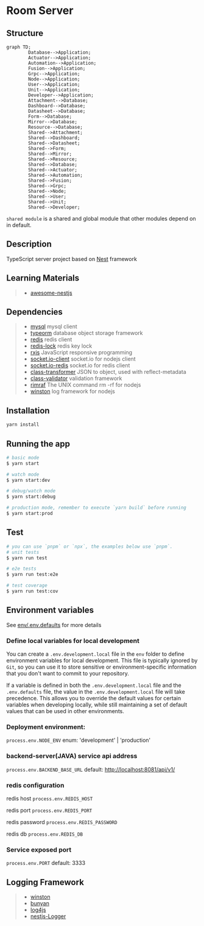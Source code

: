 # Room Server

## Structure

```mermaid
graph TD;
        Database-->Application;
        Actuator-->Application;
        Automation-->Application;
        Fusion-->Application;
        Grpc-->Application;
        Node-->Application;
        User-->Application;
        Unit-->Application;
        Developer-->Application;
        Attachment-->Database;
        Dashboard-->Database;
        Datasheet-->Database;
        Form-->Database;
        Mirror-->Database;
        Resource-->Database;
        Shared-->Attachment;
        Shared-->Dashboard;
        Shared-->Datasheet;
        Shared-->Form;
        Shared-->Mirror;
        Shared-->Resource;
        Shared-->Database;
        Shared-->Actuator;
        Shared-->Automation;
        Shared-->Fusion;
        Shared-->Grpc;
        Shared-->Node;
        Shared-->User;
        Shared-->Unit;
        Shared-->Developer;
```
`shared module` is a shared and global module that other modules depend on in default.
## Description

TypeScript server project based on [Nest](https://github.com/nestjs/nest) framework

## Learning Materials

> * [awesome-nestjs](https://github.com/juliandavidmr/awesome-nestjs)

## Dependencies
> * [mysql](https://github.com/mysqljs/mysql) mysql client
> * [typeorm](https://github.com/typeorm/typeorm) database object storage framework
> * [redis](https://github.com/luin/ioredis) redis client
> * [redis-lock](https://github.com/errorception/redis-lock) redis key lock
> * [rxjs](https://github.com/ReactiveX/RxJS) JavaScript responsive programming
> * [socket.io-client](https://github.com/socketio/socket.io) socket.io for nodejs client
> * [socket.io-redis](https://github.com/socketio/socket.io-redis) socket.io for redis client
> * [class-transformer](https://github.com/typestack/class-transformer) JSON to object, used with reflect-metadata
> * [class-validator](https://github.com/typestack/class-validator) validation framework
> * [rimraf](https://github.com/isaacs/rimraf) The UNIX command rm -rf for nodejs
> * [winston](https://github.com/winstonjs/winston) log framework for nodejs

## Installation

```bash
yarn install
```

## Running the app

```bash
# basic mode
$ yarn start

# watch mode
$ yarn start:dev

# debug/watch mode
$ yarn start:debug

# production mode, remember to execute `yarn build` before running
$ yarn start:prod
```

## Test

```bash
# you can use `pnpm` or `npx`, the examples below use `pnpm`.
# unit tests
$ yarn run test

# e2e tests
$ yarn run test:e2e

# test coverage
$ yarn run test:cov
```
## Environment variables
See [env/.env.defaults](./env/.env.defaults) for more details

### Define local variables for local development
You can create a `.env.development.local` file in the `env` folder to define environment variables for local development. This file is typically ignored by  `Git`, so you can use it to store sensitive or environment-specific information that you don't want to commit to your repository.

If a variable is defined in both the `.env.development.local` file and the `.env.defaults` file, the value in the `.env.development.local` file will take precedence. This allows you to override the default values for certain variables when developing locally, while still maintaining a set of default values that can be used in other environments.

### Deployment environment:
`process.env.NODE_ENV`
enum: 'development' | 'production'

### backend-server(JAVA) service api address
`process.env.BACKEND_BASE_URL`
default: <http://localhost:8081/api/v1/>

### redis configuration
redis host
`process.env.REDIS_HOST`

redis port
`process.env.REDIS_PORT`

redis password
`process.env.REDIS_PASSWORD`

redis db
`process.env.REDIS_DB`

### Service exposed port

`process.env.PORT`
default: 3333

## Logging Framework

> * [winston](https://github.com/winstonjs/winston)
> * [bunyan](https://github.com/trentm/node-bunyan)
> * [log4js](https://github.com/log4js-node/log4js-node)
> * [nestjs-Logger](https://docs.nestjs.com/techniques/logger)
